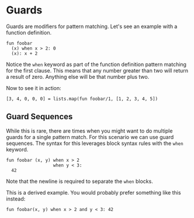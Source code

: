 # Guards

Guards are modifiers for pattern matching. Let's see an example with a function definition.

```
fun foobar
  (x) when x > 2: 0
  (x): x + 2
```

Notice the `when` keyword as part of the function definition pattern matching for the first clause. This means that
any number greater than two will return a result of zero. Anything else will be that number plus two.

Now to see it in action:

```
[3, 4, 0, 0, 0] = lists.map(fun foobar/1, [1, 2, 3, 4, 5])
```

## Guard Sequences

While this is rare, there are times when you might want to do multiple guards for a single pattern match. For this scenario we can use guard sequences.
The syntax for this leverages block syntax rules with the `when` keyword.

```
fun foobar (x, y) when x > 2
                  when y < 3:
  42
```

Note that the newline is required to separate the `when` blocks.

This is a derived example. You would probably prefer something like this instead:

```
fun foobar(x, y) when x > 2 and y < 3: 42
```
